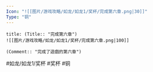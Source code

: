 ```yaml
---
Icon: "![[图片/游戏攻略/如龙/如龙1/奖杯/完成第六章.png|30]]"
Type: "铜"
---
```

```ad-common-bronze-trophy
title: (Title:: "完成第六章")
![[图片/游戏攻略/如龙/如龙1/奖杯/完成第六章.png|100]]

(Comment:: "完成了遊戲的第六章")
```

#如龙/如龙1/奖杯 #奖杯 #铜
